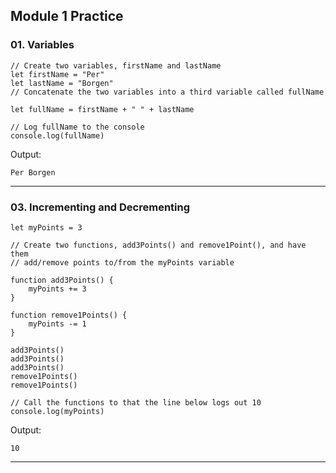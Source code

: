 ## Module 1 Practice

### 01. Variables

```
// Create two variables, firstName and lastName
let firstName = "Per"
let lastName = "Borgen"
// Concatenate the two variables into a third variable called fullName

let fullName = firstName + " " + lastName

// Log fullName to the console
console.log(fullName)
```

Output:

```
Per Borgen
```

---

### 03. Incrementing and Decrementing

```
let myPoints = 3

// Create two functions, add3Points() and remove1Point(), and have them
// add/remove points to/from the myPoints variable

function add3Points() {
    myPoints += 3
}

function remove1Points() {
    myPoints -= 1
}

add3Points()
add3Points()
add3Points()
remove1Points()
remove1Points()

// Call the functions to that the line below logs out 10
console.log(myPoints)
```

Output:

```
10
```

---
